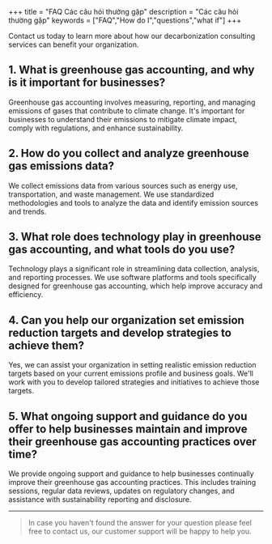 +++
title = "FAQ Các câu hỏi thường gặp"
description = "Các câu hỏi thường gặp"
keywords = ["FAQ","How do I","questions","what if"]
+++

Contact us today to learn more about how our decarbonization consulting services can benefit your organization.

## 1. What is greenhouse gas accounting, and why is it important for businesses?

Greenhouse gas accounting involves measuring, reporting, and managing emissions of gases that contribute to climate change. It's important for businesses to understand their emissions to mitigate climate impact, comply with regulations, and enhance sustainability.


## 2. How do you collect and analyze greenhouse gas emissions data?

We collect emissions data from various sources such as energy use, transportation, and waste management. We use standardized methodologies and tools to analyze the data and identify emission sources and trends.


## 3. What role does technology play in greenhouse gas accounting, and what tools do you use?

Technology plays a significant role in streamlining data collection, analysis, and reporting processes. We use software platforms and tools specifically designed for greenhouse gas accounting, which help improve accuracy and efficiency.


## 4. Can you help our organization set emission reduction targets and develop strategies to achieve them?

Yes, we can assist your organization in setting realistic emission reduction targets based on your current emissions profile and business goals. We'll work with you to develop tailored strategies and initiatives to achieve those targets.


## 5. What ongoing support and guidance do you offer to help businesses maintain and improve their greenhouse gas accounting practices over time?

We provide ongoing support and guidance to help businesses continually improve their greenhouse gas accounting practices. This includes training sessions, regular data reviews, updates on regulatory changes, and assistance with sustainability reporting and disclosure.

---

> In case you haven't found the answer for your question please feel free to contact us, our customer support will be happy to help you.

